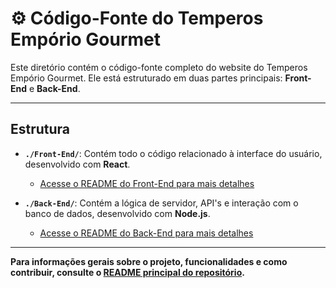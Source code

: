 # ⚙️ Código-Fonte do Temperos Empório Gourmet

Este diretório contém o código-fonte completo do website do Temperos Empório Gourmet. Ele está estruturado em duas partes principais: **Front-End** e **Back-End**.

---

## Estrutura

* **`./Front-End/`**: Contém todo o código relacionado à interface do usuário, desenvolvido com **React**.
    * [Acesse o README do Front-End para mais detalhes](./Front-End/README.md)

* **`./Back-End/`**: Contém a lógica de servidor, API's e interação com o banco de dados, desenvolvido com **Node.js**.
    * [Acesse o README do Back-End para mais detalhes](./Back-End/README.md)

---

**Para informações gerais sobre o projeto, funcionalidades e como contribuir, consulte o [README principal do repositório](../README.md).**